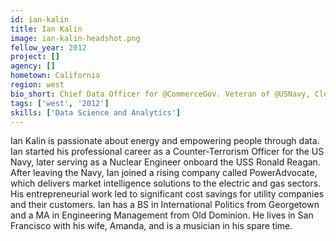 ```yaml
---
id: ian-kalin
title: Ian Kalin
image: ian-kalin-headshot.png
fellow_year: 2012
project: []
agency: []
hometown: California
region: west
bio_short: Chief Data Officer for @CommerceGov. Veteran of @USNavy, CleanTech, @Energy, @Google and @Socrata. Proud husband and father. 
tags: ['west', '2012']
skills: ['Data Science and Analytics']
---
```


Ian Kalin is passionate about energy and empowering people through data. Ian started his professional career as a Counter-Terrorism Officer for the US Navy, later serving as a Nuclear Engineer onboard the USS Ronald Reagan. After leaving the Navy, Ian joined a rising company called PowerAdvocate, which delivers market intelligence solutions to the electric and gas sectors. His entrepreneurial work led to significant cost savings for utility companies and their customers. Ian has a BS in International Politics from Georgetown and a MA in Engineering Management from Old Dominion. He lives in San Francisco with his wife, Amanda, and is a musician in his spare time.
